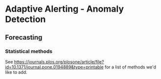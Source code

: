 # Adaptive Alerting - Anomaly Detection

## Forecasting

### Statistical methods

See https://journals.plos.org/plosone/article/file?id=10.1371/journal.pone.0194889&type=printable
for a list of methods we'd like to add.
